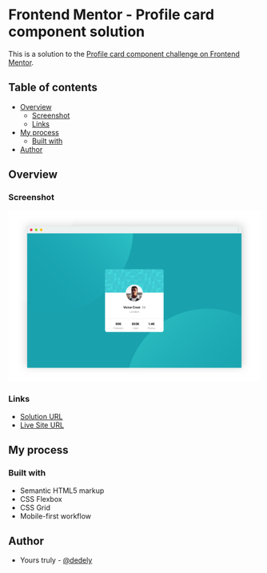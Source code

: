 # Frontend Mentor - Profile card component solution

This is a solution to the [Profile card component challenge on Frontend Mentor](https://www.frontendmentor.io/challenges/profile-card-component-cfArpWshJ).
## Table of contents

- [Overview](#overview)
  - [Screenshot](#screenshot)
  - [Links](#links)
- [My process](#my-process)
  - [Built with](#built-with)
- [Author](#author)


## Overview

### Screenshot
![](./images/screenshot.png)

### Links

- [Solution URL](https://github.com/dedely/profile-card)
- [Live Site URL](https://profile-card.dedely.dev)

## My process

### Built with

- Semantic HTML5 markup
- CSS Flexbox
- CSS Grid
- Mobile-first workflow

## Author

- Yours truly - [@dedely](https://www.frontendmentor.io/profile/dedely)

